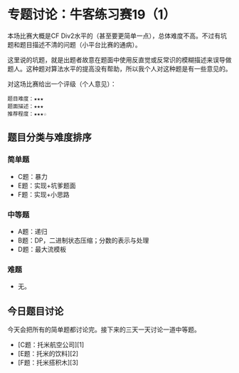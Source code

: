 # 专题讨论：牛客练习赛19（1）

本场比赛大概是CF Div2水平的（甚至要更简单一点），总体难度不高。不过有坑题和题目描述不清的问题（小平台比赛的通病）。

这里说的坑题，就是出题者故意在题面中使用反直觉或反常识的模糊描述来误导做题人。这种题对算法水平的提高没有帮助，所以我个人对这种题是有一些意见的。

对这场比赛给出一个评级（个人意见）：

```
题目难度：★★★
题面描述：★★★
推荐程度：★★★☆
```

## 题目分类与难度排序

### 简单题

* C题：暴力
* E题：实现+坑爹题面
* F题：实现+小思路

### 中等题

* A题：递归
* B题：DP，二进制状态压缩；分数的表示与处理
* D题：最大流模板

### 难题

* 无。

## 今日题目讨论

今天会把所有的简单题都讨论完。接下来的三天一天讨论一道中等题。

* [C题：托米航空公司][1]
* [E题：托米的饮料][2]
* [F题：托米搭积木][3]

